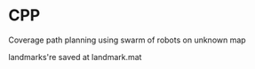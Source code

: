 # CPP
Coverage path planning using swarm of robots on unknown map

landmarks're saved at landmark.mat
